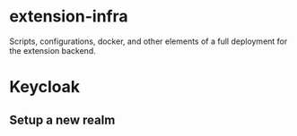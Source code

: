 # extension-infra
Scripts, configurations, docker, and other elements of a full deployment for the extension backend.


# Keycloak

## Setup a new realm

